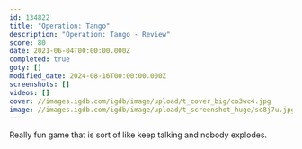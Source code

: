 ```yaml
---
id: 134822
title: "Operation: Tango"
description: "Operation: Tango - Review"
score: 80
date: 2021-06-04T00:00:00.000Z
completed: true
goty: []
modified_date: 2024-08-16T00:00:00.000Z
screenshots: []
videos: []
cover: //images.igdb.com/igdb/image/upload/t_cover_big/co3wc4.jpg
image: //images.igdb.com/igdb/image/upload/t_screenshot_huge/sc8j7u.jpg
---
```

Really fun game that is sort of like keep talking and nobody explodes.